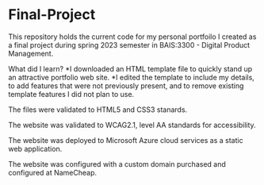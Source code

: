 # Final-Project
This repository holds the current code for my personal portfoilo I created as a final project during spring 2023 semester in BAIS:3300 - Digital Product Management.

What did I learn?
*I downloaded an HTML template file to quickly stand up an attractive portfolio web site.
*I edited the template to include my details, to add features that were not previously present, and to remove existing template features I did not plan to   use.
  
  The files were validated to HTML5 and CSS3 stanards.
  
  The website was validated to WCAG2.1, level AA standards for accessibility.
  
  The website was deployed to Microsoft Azure cloud services as a static web application.
  
  The website was configured with a custom domain purchased and configured at NameCheap.
